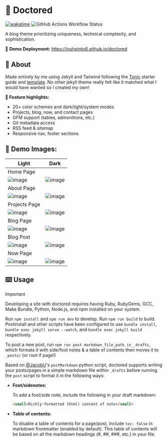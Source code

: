 # 🎩 Doctored

[![wakatime](https://wakatime.com/badge/user/7482ea9d-3085-4e9b-95ad-1ca78a14d948/project/f57b75b4-8209-4d96-bb52-b673574bed86.svg)](https://wakatime.com/badge/user/7482ea9d-3085-4e9b-95ad-1ca78a14d948/project/f57b75b4-8209-4d96-bb52-b673574bed86) ![GitHub Actions Workflow Status](https://img.shields.io/github/actions/workflow/status/joshpinto6/doctored/jekyll.yml)

A  blog theme prioritizing uniqueness, technical complexity, and sophistication.

📱 **Demo Deployment:** https://joshpinto6.github.io/doctored

## 💬 About

Made entirely by me using Jekyll and Tailwind following the [Tonic](https://tonic.hackclub.com) starter guide and [template](https://github.com/hackclub/tonic-starter). No other jekyll theme really felt like it matched what I would have wanted so I created my own!

**💫 Feature highlights:**

- 20+ color schemes and dark/light/system modes
- Projects, blog, now, and contact pages
- GFM support (tables, admonitions, etc.)
- Git metadata access
- RSS feed & sitemap
- Responsive nav, footer sections

## 📸 Demo Images:

| Light | Dark |
| --- | --- |
| Home Page |
| ![image](https://github.com/user-attachments/assets/94738de9-6e5a-4a84-bcca-5ff49b35f04c) | ![image](https://github.com/user-attachments/assets/e838e82f-f90b-4863-b5fb-33a5626c26c5) |
| About Page |
| ![image](https://github.com/user-attachments/assets/424ad4f2-dd78-4928-b7f9-71160fccee6c) | ![image](https://github.com/user-attachments/assets/4702d27b-274a-4dff-ac10-a9eb34376fd8) |
| Projects Page |
| ![image](https://github.com/user-attachments/assets/9d915ad0-5108-4b6e-a558-6849b90187a0) | ![image](https://github.com/user-attachments/assets/f67b8aef-49de-4559-b793-b925cbae3d73) |
| Blog Page |
| ![image](https://github.com/user-attachments/assets/9b9db8f2-2566-4c8e-bcde-372eb3f45721) | ![image](https://github.com/user-attachments/assets/8c6a2dc9-88e4-45cc-a27a-ebcec00aa8e4) |
| Blog Post |
| ![image](https://github.com/user-attachments/assets/25fd4795-2eff-4cd1-8997-26bbbc65f6f5) | ![image](https://github.com/user-attachments/assets/dd8d8970-cc65-4b27-8c1b-5d04914c2ee5) |
| Now Page |
| ![image](https://github.com/user-attachments/assets/271a300f-65e5-4a46-b62a-139ce1e5b0b9) | ![image](https://github.com/user-attachments/assets/c3c7bd74-ce5f-401f-983e-d9dc395efc16) |

## ⌨️ Usage

> [!IMPORTANT]
> Developing a site with doctored requires having Ruby, RubyGems, GCC, Make Bundle, Python, Node.js, and npm installed on your system.

Run `npm install` and `npm run dev` to develop. Run `npm run build` to build. Postinstall and other scripts have been configured to use `bundle install`, `bundle exec jekyll serve --watch`, and `bundle exec jekyll build` respectively.

To post a new post, run `npm run post markdown_file_path_in__drafts`, which formats it with side/foot notes & a table of contents then moves it to `_posts/` (or root if page!)

Based on [@JacobU](https://github.com/jacobu)'s `postMarkdown` python script, doctored supports writing your posts/pages in a simple markdown file within `_drafts` before running the `post` script to format it in the following ways:

- **Foot/sidenotes:**

  To add a foot/side note, include the following in your draft markdown:
  ```html
  <small>Richly-formatted (html) content of note</small>
  ```

- **Table of contents:**

  To disable a table of contents for a page/post, include `toc: false` in markdown frontmatter (enabled by default). This table of contents will be based on all the markdown headings (#, ##, ###, etc.) in your file.